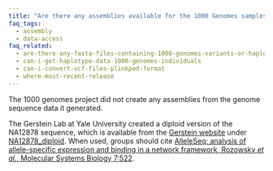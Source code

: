 ```yaml
---
title: "Are there any assemblies available for the 1000 Genomes samples?"
faq_tags:
  - assembly
  - data-access
faq_related:
  - are-there-any-fasta-files-containing-1000-genomes-variants-or-haplotypes
  - can-i-get-haplotype-data-1000-genomes-individuals
  - can-i-convert-vcf-files-plinkped-format
  - where-most-recent-release
---
```

                    
The 1000 genomes project did not create any assemblies from the genome sequence data it generated.  

The Gerstein Lab at Yale University created a diploid version of the NA12878 sequence, which is available from the [Gerstein website](http://sv.gersteinlab.org/) under [NA12878_diploid](http://sv.gersteinlab.org/NA12878_diploid/). When used, groups should cite [AlleleSeq: analysis of allele-specific expression and binding in a network framework, Rozowsky *et al.*, Molecular Systems Biology 7:522](http://www.nature.com/msb/journal/v7/n1/full/msb201154.html).
